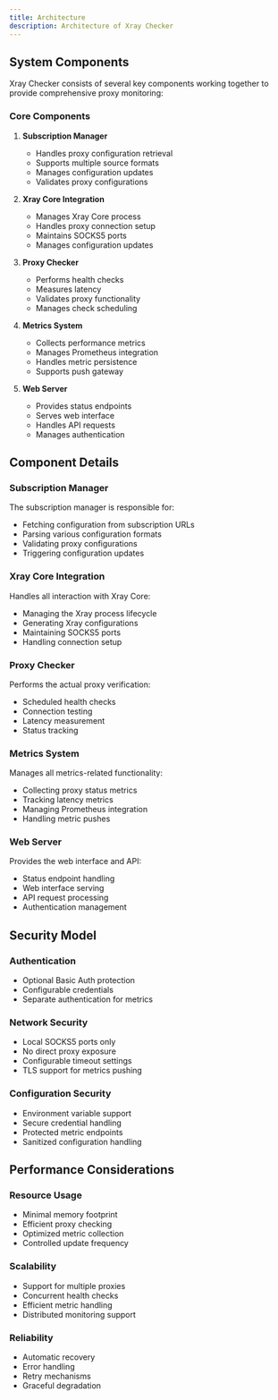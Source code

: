 ```yaml
---
title: Architecture
description: Architecture of Xray Checker
---
```


## System Components

Xray Checker consists of several key components working together to provide comprehensive proxy monitoring:

### Core Components

1. **Subscription Manager**

   - Handles proxy configuration retrieval
   - Supports multiple source formats
   - Manages configuration updates
   - Validates proxy configurations

2. **Xray Core Integration**

   - Manages Xray Core process
   - Handles proxy connection setup
   - Maintains SOCKS5 ports
   - Manages configuration updates

3. **Proxy Checker**

   - Performs health checks
   - Measures latency
   - Validates proxy functionality
   - Manages check scheduling

4. **Metrics System**

   - Collects performance metrics
   - Manages Prometheus integration
   - Handles metric persistence
   - Supports push gateway

5. **Web Server**
   - Provides status endpoints
   - Serves web interface
   - Handles API requests
   - Manages authentication

## Component Details

### Subscription Manager

The subscription manager is responsible for:

- Fetching configuration from subscription URLs
- Parsing various configuration formats
- Validating proxy configurations
- Triggering configuration updates

### Xray Core Integration

Handles all interaction with Xray Core:

- Managing the Xray process lifecycle
- Generating Xray configurations
- Maintaining SOCKS5 ports
- Handling connection setup

### Proxy Checker

Performs the actual proxy verification:

- Scheduled health checks
- Connection testing
- Latency measurement
- Status tracking

### Metrics System

Manages all metrics-related functionality:

- Collecting proxy status metrics
- Tracking latency metrics
- Managing Prometheus integration
- Handling metric pushes

### Web Server

Provides the web interface and API:

- Status endpoint handling
- Web interface serving
- API request processing
- Authentication management

## Security Model

### Authentication

- Optional Basic Auth protection
- Configurable credentials
- Separate authentication for metrics

### Network Security

- Local SOCKS5 ports only
- No direct proxy exposure
- Configurable timeout settings
- TLS support for metrics pushing

### Configuration Security

- Environment variable support
- Secure credential handling
- Protected metric endpoints
- Sanitized configuration handling

## Performance Considerations

### Resource Usage

- Minimal memory footprint
- Efficient proxy checking
- Optimized metric collection
- Controlled update frequency

### Scalability

- Support for multiple proxies
- Concurrent health checks
- Efficient metric handling
- Distributed monitoring support

### Reliability

- Automatic recovery
- Error handling
- Retry mechanisms
- Graceful degradation
